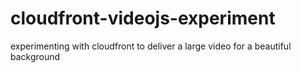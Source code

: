 cloudfront-videojs-experiment
=============================

experimenting with cloudfront to deliver a large video for a beautiful background
